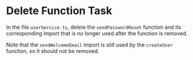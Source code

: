 # Delete Function Task

In the file `userService.ts`, delete the `sendPasswordReset` function and its corresponding import that is no longer used after the function is removed.

Note that the `sendWelcomeEmail` import is still used by the `createUser` function, so it should not be removed.
